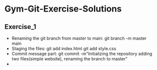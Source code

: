 # Gym-Git-Exercise-Solutions
## Exercise_1
- Renaming the git branch from master to main:
  git branch -m  master main
- Staging the files:
    git add index.html
    git add style.css
- Commit message part:
    git commit -m"Initializing the repository adding two files(simple website), renaming the branch to master"
- 
